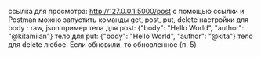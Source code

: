 ссылка для просмотра: http://127.0.0.1:5000/post 
с помощью ссылки и Postman можно запустить команды get, post, put, delete
настройки для body : raw, json
пример тела для post: {"body": "Hello World", "author": "@kitamiian"}
тело для put: {"body": "Hello World", "author": "@kita"}
тело для delete любое. Если обновили, то обновленное (п. 5)
